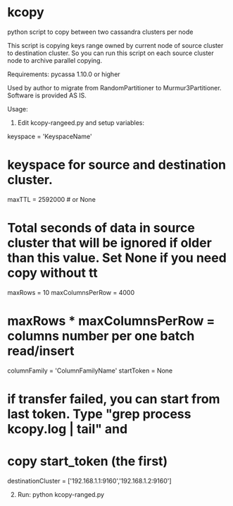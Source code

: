 kcopy
=====

python script to copy between two cassandra clusters per node

This script is copying keys range owned by current node of source cluster
to destination cluster. So you can run this script on each source cluster node to archive
parallel copying.

Requirements: pycassa 1.10.0 or higher

Used by author to migrate from RandomPartitioner to Murmur3Partitioner.
Software is provided AS IS.

Usage:

1) Edit kcopy-rangeed.py and setup variables:

keyspace = 'KeyspaceName'
# keyspace for source and destination cluster.
maxTTL = 2592000 # or None
# Total seconds of data in source cluster that will be ignored if older than this value. Set None if you need copy without tt

maxRows = 10
maxColumnsPerRow = 4000
# maxRows * maxColumnsPerRow = columns number per one batch read/insert

columnFamily = 'ColumnFamilyName'
startToken = None
# if transfer failed, you can start from last token. Type "grep process kcopy.log | tail" and
# copy start_token (the first)
destinationCluster = ['192.168.1.1:9160','192.168.1.2:9160']

2) Run:
python kcopy-ranged.py <node ip address>


